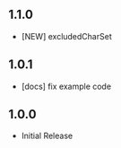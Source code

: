## 1.1.0

- [NEW] excludedCharSet

## 1.0.1

- [docs] fix example code

## 1.0.0

- Initial Release
